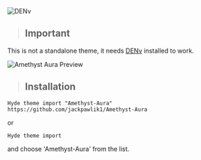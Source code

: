 <img src="https://raw.githubusercontent.com/prasanthrangan/hyprdots/main/Source/assets/denv_banner.png" alt="DENv">

> ## Important
This is not a standalone theme, it needs [DENv](https://github.com/prasanthrangan/hyprdots) installed to work.

<img src="https://cdn.discordapp.com/attachments/502277954575925250/1339428633252466759/Frame_1.png?ex=67aeaf9f&is=67ad5e1f&hm=734c759822f0eb4805c6a5809d70c0424c4c0d84a79be16f8910b8d83a6277c5&" alt="Amethyst Aura Preview">

> ## Installation

`Hyde theme import "Amethyst-Aura" https://github.com/jackpawlik1/Amethyst-Aura`

or

`Hyde theme import`

and choose 'Amethyst-Aura' from the list.


